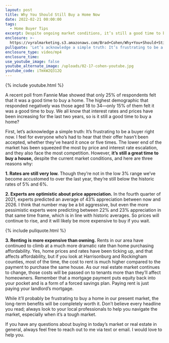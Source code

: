 ```yaml
---
layout: post
title: Why You Should Still Buy a Home Now
date: 2022-02-21 00:00:00
tags:
  - Home Buyer Tips
excerpt: Despite ongoing market conditions, it’s still a good time to buy a home
enclosure: >-
  https://vyralmarketing.s3.amazonaws.com/Brad+Cohen/Why+You+Should+Still+Buy+a+Home+Now.mp4
pullquote: 'Let’s acknowledge a simple truth: It’s frustrating to be a buyer right now.'
enclosure_type: video/mp4
enclosure_time:
use_youtube_image: false
youtube_alternate_image: /uploads/02-17-cohen-youtube.jpg
youtube_code: iTmkW2Q312Q
---
```

{% include youtube.html %}

A recent poll from Fannie Mae showed that only 25% of respondents felt that it was a good time to buy a home. The highest demographic that responded negatively was those aged 18 to 34—only 15% of them felt it was a good time to buy. We all know that interest rates and prices have been increasing for the last two years, so is it still a good time to buy a home?

First, let’s acknowledge a simple truth: It’s frustrating to be a buyer right now. I feel for everyone who’s had to hear that their offer hasn’t been accepted, whether they’ve heard it once or five times. The lower end of the market has been squeezed the most by price and interest rate escalation, and they also face the most competition. However, **it’s still a great time to buy a house,** despite the current market conditions, and here are three reasons why:

**1\. Rates are still very low.** Though they’re not in the low 3% range we’ve become accustomed to over the last year, they’re still below the historic rates of 5% and 6%.

**2\. Experts are optimistic about price appreciation.** In the fourth quarter of 2021, experts predicted an average of 43% appreciation between now and 2026. I think that number may be a bit aggressive, but even the more pessimistic experts were predicting between 22% and 23% appreciation in that same time frame, which is in line with historic averages. So prices will continue to rise, and it will likely be more expensive to buy if you wait.

{% include pullquote.html %}

**3\. Renting is more expensive than owning.** Rents in our area have continued to climb at a much more dramatic rate than home purchasing affordability. Yes, home prices and rates have been ticking up, and that affects affordability, but if you look at Harrisonburg and Rockingham counties, most of the time, the cost to rent is much higher compared to the payment to purchase the same house. As our real estate market continues to change, those costs will be passed on to tenants more than they’ll affect homeowners. Remember that a mortgage payment puts equity back into your pocket and is a form of a forced savings plan. Paying rent is just paying your landlord’s mortgage.

While it’ll probably be frustrating to buy a home in our present market, the long-term benefits will be completely worth it. Don’t believe every headline you read; always look to your local professionals to help you navigate the market, especially when it’s a tough market.

If you have any questions about buying in today’s market or real estate in general, always feel free to reach out to me via text or email. I would love to help you.
